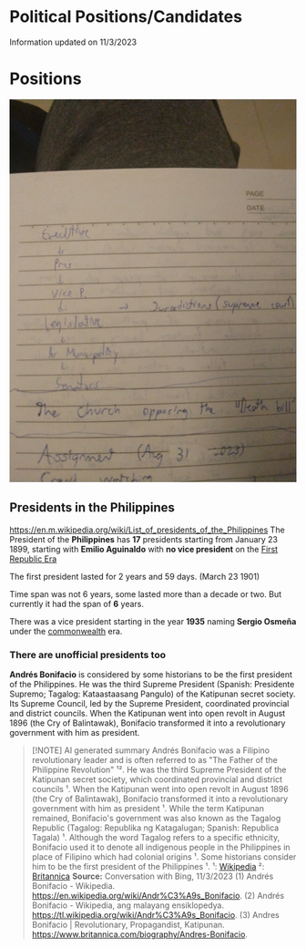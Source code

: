 # Political Positions/Candidates
Information updated on 11/3/2023

# Positions

![IMAGE](./__assets/IMG_20231105_220007_290.jpg)
## Presidents in the Philippines
https://en.m.wikipedia.org/wiki/List_of_presidents_of_the_Philippines
The President of the **Philippines** has **17** presidents starting from January 23 1899, starting with **Emilio Aguinaldo** with **no vice president** on the [First Republic Era](https://en.m.wikipedia.org/wiki/First_Philippine_Republic) 

The first president lasted for 2 years and 59 days. (March 23 1901)

Time span was not 6 years, some lasted more than a decade or two. But currently it had the span of **6** years.

There was a vice president starting in the year **1935** naming **Sergio Osmeña** under the [commonwealth](https://en.m.wikipedia.org/wiki/Commonwealth_of_the_Philippines) era.
### There are unofficial presidents too
**Andrés Bonifacio** is considered by some historians to be the first president of the Philippines. He was the third Supreme President (Spanish: Presidente Supremo; Tagalog: Kataastaasang Pangulo) of the Katipunan secret society. Its Supreme Council, led by the Supreme President, coordinated provincial and district councils. When the Katipunan went into open revolt in August 1896 (the Cry of Balintawak), Bonifacio transformed it into a revolutionary government with him as president. 

> [!NOTE] AI generated summary
Andrés Bonifacio was a Filipino revolutionary leader and is often referred to as "The Father of the Philippine Revolution" ¹². He was the third Supreme President of the Katipunan secret society, which coordinated provincial and district councils ¹. When the Katipunan went into open revolt in August 1896 (the Cry of Balintawak), Bonifacio transformed it into a revolutionary government with him as president ¹. While the term Katipunan remained, Bonifacio's government was also known as the Tagalog Republic (Tagalog: Republika ng Katagalugan; Spanish: Republica Tagala) ¹. Although the word Tagalog refers to a specific ethnicity, Bonifacio used it to denote all indigenous people in the Philippines in place of Filipino which had colonial origins ¹. Some historians consider him to be the first president of the Philippines ¹.
¹: [Wikipedia](https://en.wikipedia.org/wiki/Andr%C3%A9s_Bonifacio)
²: [Britannica](https://www.britannica.com/biography/Andres-Bonifacio)
**Source:** Conversation with Bing, 11/3/2023
(1) Andrés Bonifacio - Wikipedia. https://en.wikipedia.org/wiki/Andr%C3%A9s_Bonifacio.
(2) Andrés Bonifacio - Wikipedia, ang malayang ensiklopedya. https://tl.wikipedia.org/wiki/Andr%C3%A9s_Bonifacio.
(3) Andres Bonifacio | Revolutionary, Propagandist, Katipunan. https://www.britannica.com/biography/Andres-Bonifacio.
